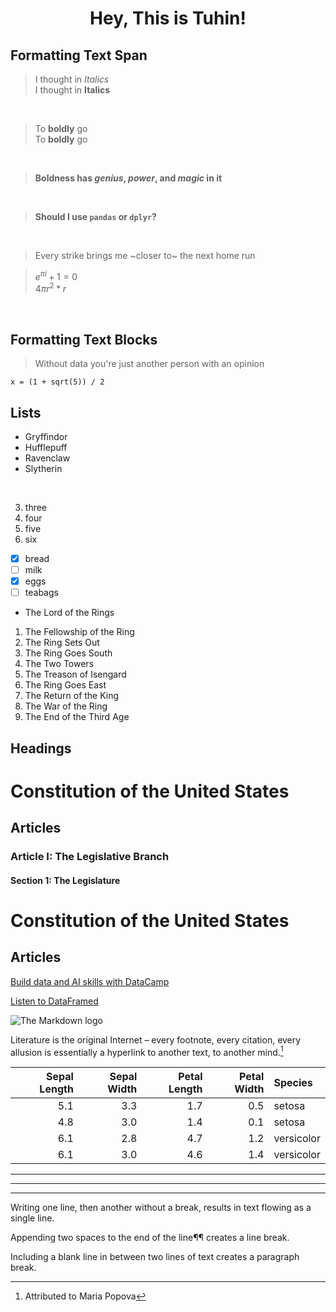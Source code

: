 <h1 align = "center"> Hey, This is Tuhin! </h1>

## Formatting Text Span

>I thought in *Italics* <br>
I thought in __Italics__
<br>

>To **boldly** go <br>
To __boldly__ go

<br>


>**Boldness has *genius*, _power_, and *magic* in it**

<br>

>**Should I use `pandas` or `dplyr`?**

<br>


>Every strike brings me ~closer to~ the next home run

>$e^{\pi i} + 1 = 0$ <br>
>$4\pi r ^{2} * r$

<br>

## Formatting Text Blocks

>Without data you're just
> another person with an opinion

```
x = (1 + sqrt(5)) / 2
```

## Lists

- Gryffindor
- Hufflepuff
- Ravenclaw
- Slytherin
<br>

3. three
1. four
1. five
1. six

- [x] bread
- [ ] milk
- [x] eggs
- [ ] teabags

* The Lord of the Rings

1. The Fellowship of the Ring
  1. The Ring Sets Out
  1. The Ring Goes South
1. The Two Towers
  1. The Treason of Isengard
  1. The Ring Goes East
1. The Return of the King
  1. The War of the Ring
  1. The End of the Third Age

##  Headings

# Constitution of the United States

## Articles

### Article I: The Legislative Branch

#### Section 1: The Legislature

Constitution of the United States
=================================

Articles
--------

[Build data and AI skills with DataCamp](https://www.datacamp.com)

[Listen to DataFramed][1]

[1]: https://www.datacamp.com/podcast

![The Markdown logo](Markdown-mark.png)

Literature is the original Internet – every footnote, every citation, every allusion is essentially a hyperlink to another text, to another mind.[^1]

[^1]: Attributed to Maria Popova

| Sepal Length| Sepal Width| Petal Length| Petal Width|      Species |
|-----------------:|----------------:|-----------------:|---------------:|:---------------|
|                 5.1|                3.3|                  1.7|              0.5|        setosa |
|                4.8|                3.0|                  1.4|              0.1|        setosa |
|                 6.1|                2.8|                 4.7|               1.2|   versicolor |
|                 6.1|                3.0|                 4.6|               1.4|  versicolor |


---
***
___

Writing one line,
then another without a break,
results in text flowing as a single line.

Appending two spaces to the end of the line¶¶
creates a line break.

Including a blank line in between two lines of text
creates a paragraph break.


